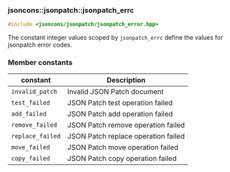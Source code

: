 ### jsoncons::jsonpatch::jsonpatch_errc

```c++
#include <jsoncons/jsonpatch/jsonpatch_error.hpp>
```

The constant integer values scoped by `jsonpatch_errc` define the values for jsonpatch error codes.

### Member constants

constant             |Description
---------------------|------------------------------
`invalid_patch`      |Invalid JSON Patch document
`test_failed`        |JSON Patch test operation failed
`add_failed`         |JSON Patch add operation failed
`remove_failed`      |JSON Patch remove operation failed
`replace_failed`     |JSON Patch replace operation failed
`move_failed`        |JSON Patch move operation failed
`copy_failed`        |JSON Patch copy operation failed 




